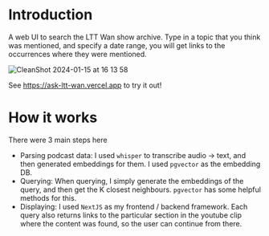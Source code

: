 # Introduction
A web UI to search the LTT Wan show archive. Type in a topic that you think was mentioned, and specify a date range, you will get links to the occurrences where they were mentioned.

![CleanShot 2024-01-15 at 16 13 58](https://github.com/rkaahean/ask-ltt-wan/assets/16059999/a30d29ae-0298-477c-9ecb-239f33a41623)

See https://ask-ltt-wan.vercel.app to try it out!

# How it works

There were 3 main steps here

- Parsing podcast data: I used `whisper` to transcribe audio -> text, and then generated embeddings for them. I used `pgvector` as the embedding DB.
- Querying: When querying, I simply generate the embeddings of the query, and then get the K closest neighbours. `pgvector` has some helpful methods for this.
- Displaying: I used `NextJS` as my frontend / backend framework. Each query also returns links to the particular section in the youtube clip where the content was found, so the user can continue from there.
